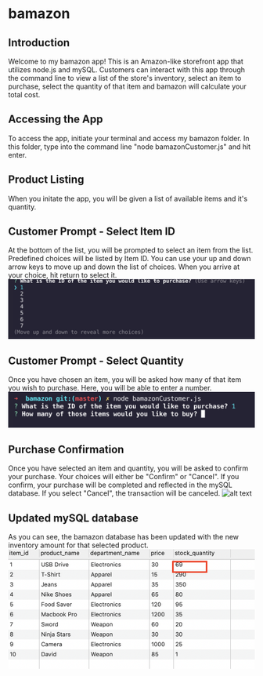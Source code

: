 # bamazon

## Introduction
Welcome to my bamazon app! This is an Amazon-like storefront app that utilizes node.js and mySQL. Customers can interact with this app through the command line to view a list of the store's inventory, select an item to purchase, select the quantity of that item and bamazon will calculate your total cost.

## Accessing the App
To access the app, initiate your terminal and access my bamazon folder. In this folder, type into the command line "node bamazonCustomer.js" and hit enter.

## Product Listing
When you initate the app, you will be given a list of available items and it's quantity.

## Customer Prompt - Select Item ID
At the bottom of the list, you will be prompted to select an item from the list. Predefined choices will be listed by Item ID. You can use your up and down arrow keys to move up and down the list of choices. When you arrive at your choice, hit return to select it.
![alt text](./images/user-prompt-item.png)

## Customer Prompt - Select Quantity
Once you have chosen an item, you will be asked how many of that item you wish to purchase. Here, you will be able to enter a number.
![alt text](./images/user-prompt-quantity.png)

## Purchase Confirmation
Once you have selected an item and quantity, you will be asked to confirm your purchase. Your choices will either be "Confirm" or "Cancel". If you confirm, your purchase will be completed and reflected in the mySQL database. If you select "Cancel", the transaction will be canceled.
![alt text](./images/user-prompt-confirmation.png)

## Updated mySQL database
As you can see, the bamazon database has been updated with the new inventory amount for that selected product.
![alt text](./images/updated-database.png)

